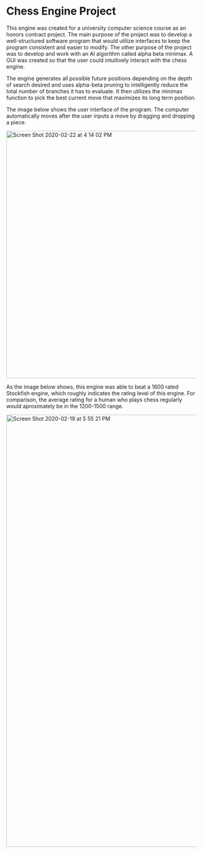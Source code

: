 # Chess Engine Project
This engine was created for a university computer science course as an honors contract project. The main purpose of the project was to develop a well-structured software program that would utilize interfaces to keep the program consistent and easier to modify. The other purpose of the project was to develop and work with an AI algorithm called alpha beta minimax. A GUI was created so that the user could intuitively interact with the chess engine.

The engine generates all possible future positions depending on the depth of search desired and uses alpha-beta pruning to intelligently reduce the total number of branches it has to evaluate. It then utilizes the minimax function to pick the best current move that maximizes its long term position.


The image below shows the user interface of the program. The computer automatically moves after the user inputs a move by dragging and dropping a piece.

<img width="653" alt="Screen Shot 2020-02-22 at 4 14 02 PM" src="https://user-images.githubusercontent.com/61246608/75100184-3325fa80-5590-11ea-8b30-01702c1aeff1.png">


As the image below shows, this engine was able to beat a 1600 rated Stockfish engine, which roughly indicates the rating level of this engine. For comparison, the average rating for a human who plays chess regularly would aproximately be in the 1200-1500 range.

<img width="1141" alt="Screen Shot 2020-02-19 at 5 55 21 PM" src="https://user-images.githubusercontent.com/61246608/75100220-9748be80-5590-11ea-88e6-4e05f2196c58.png">
